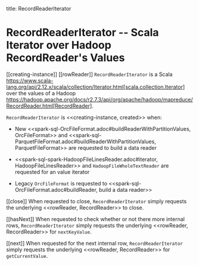 title: RecordReaderIterator

# RecordReaderIterator -- Scala Iterator over Hadoop RecordReader's Values

[[creating-instance]]
[[rowReader]]
`RecordReaderIterator` is a Scala https://www.scala-lang.org/api/2.12.x/scala/collection/Iterator.html[scala.collection.Iterator] over the values of a Hadoop https://hadoop.apache.org/docs/r2.7.3/api/org/apache/hadoop/mapreduce/RecordReader.html[RecordReader].

`RecordReaderIterator` is <<creating-instance, created>> when:

* New <<spark-sql-OrcFileFormat.adoc#buildReaderWithPartitionValues, OrcFileFormat>> and <<spark-sql-ParquetFileFormat.adoc#buildReaderWithPartitionValues, ParquetFileFormat>> are requested to build a data reader

* <<spark-sql-spark-HadoopFileLinesReader.adoc#iterator, HadoopFileLinesReader>> and `HadoopFileWholeTextReader` are requested for an value iterator

* Legacy `OrcFileFormat` is requested to <<spark-sql-OrcFileFormat.adoc#buildReader, build a data reader>>

[[close]]
When requested to close, `RecordReaderIterator` simply requests the underlying <<rowReader, RecordReader>> to close.

[[hasNext]]
When requested to check whether or not there more internal rows, `RecordReaderIterator` simply requests the underlying <<rowReader, RecordReader>> for `nextKeyValue`.

[[next]]
When requested for the next internal row, `RecordReaderIterator` simply requests the underlying <<rowReader, RecordReader>> for `getCurrentValue`.
